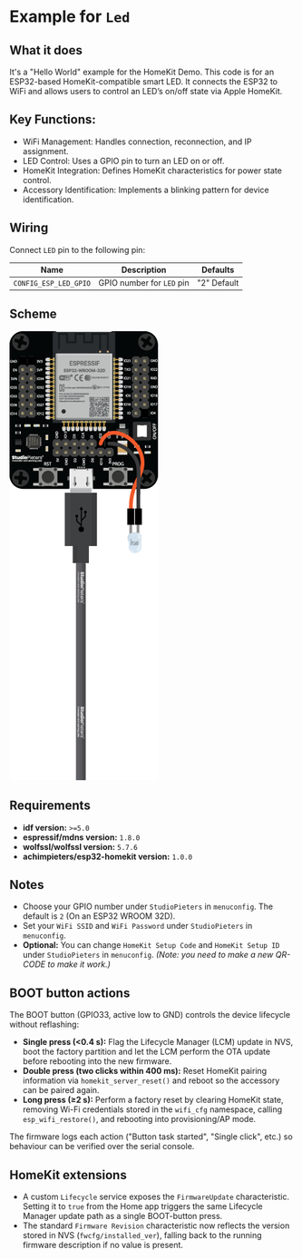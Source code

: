 # Example for `Led`

## What it does

It's a "Hello World" example for the HomeKit Demo. This code is for an ESP32-based HomeKit-compatible smart LED. It connects the ESP32 to WiFi and allows users to control an LED’s on/off state via Apple HomeKit.

## Key Functions:
- WiFi Management: Handles connection, reconnection, and IP assignment.
- LED Control: Uses a GPIO pin to turn an LED on or off.
- HomeKit Integration: Defines HomeKit characteristics for power state control.
- Accessory Identification: Implements a blinking pattern for device identification.

## Wiring

Connect `LED` pin to the following pin:

| Name | Description | Defaults |
|------|-------------|----------|
| `CONFIG_ESP_LED_GPIO` | GPIO number for `LED` pin | "2" Default |

## Scheme

![HomeKit LED](https://raw.githubusercontent.com/AchimPieters/esp32-homekit-demo/refs/heads/main/examples/led/scheme.png)

## Requirements

- **idf version:** `>=5.0`
- **espressif/mdns version:** `1.8.0`
- **wolfssl/wolfssl version:** `5.7.6`
- **achimpieters/esp32-homekit version:** `1.0.0`

## Notes

- Choose your GPIO number under `StudioPieters` in `menuconfig`. The default is `2` (On an ESP32 WROOM 32D).
- Set your `WiFi SSID` and `WiFi Password` under `StudioPieters` in `menuconfig`.
- **Optional:** You can change `HomeKit Setup Code` and `HomeKit Setup ID` under `StudioPieters` in `menuconfig`. _(Note: you need to make a new QR-CODE to make it work.)_

## BOOT button actions

The BOOT button (GPIO33, active low to GND) controls the device lifecycle without reflashing:

- **Single press (<0.4 s):** Flag the Lifecycle Manager (LCM) update in NVS, boot the factory partition and let the LCM perform the OTA update before rebooting into the new firmware.
- **Double press (two clicks within 400 ms):** Reset HomeKit pairing information via `homekit_server_reset()` and reboot so the accessory can be paired again.
- **Long press (≥2 s):** Perform a factory reset by clearing HomeKit state, removing Wi-Fi credentials stored in the `wifi_cfg` namespace, calling `esp_wifi_restore()`, and rebooting into provisioning/AP mode.

The firmware logs each action ("Button task started", "Single click", etc.) so behaviour can be verified over the serial console.

## HomeKit extensions

- A custom `Lifecycle` service exposes the `FirmwareUpdate` characteristic. Setting it to `true` from the Home app triggers the same Lifecycle Manager update path as a single BOOT-button press.
- The standard `Firmware Revision` characteristic now reflects the version stored in NVS (`fwcfg/installed_ver`), falling back to the running firmware description if no value is present.
